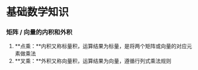 # 基础数学知识


### 矩阵 / 向量的内积和外积

1. **点乘：**内积又称标量积，运算结果为标量，是将两个矩阵或向量的对应元素做乘法
2. **叉乘：**外积又称向量积，运算结果为向量，遵循行列式乘法规则

